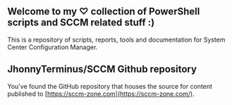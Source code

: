 ## Welcome to my ♡ collection of PowerShell scripts and SCCM related stuff :)

This is a repository of scripts, reports, tools and documentation for System Center Configuration Manager.

## JhonnyTerminus/SCCM Github repository

You've found the GitHub repository that houses the source for content published to [https://sccm-zone.com](https://sccm-zone.com/).
